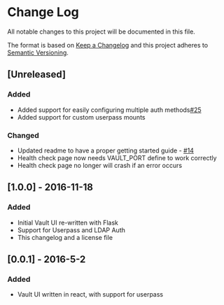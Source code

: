 # Change Log
All notable changes to this project will be documented in this file.

The format is based on [Keep a Changelog](http://keepachangelog.com/) 
and this project adheres to [Semantic Versioning](http://semver.org/).

## [Unreleased]
### Added
- Added support for easily configuring multiple auth methods[#25](https://github.com/nyxcharon/vault-ui/issues/25)
- Added support for custom userpass mounts
### Changed
- Updated readme to have a proper getting started guide - [#14](https://github.com/nyxcharon/vault-ui/issues/14)
- Health check page now needs VAULT_PORT define to work correctly
- Health check page no longer will crash if an error occurs

## [1.0.0] - 2016-11-18
### Added
- Initial Vault UI re-written with Flask
- Support for Userpass and LDAP Auth
- This changelog and a license file

## [0.0.1] - 2016-5-2
### Added
- Vault UI written in react, with support for userpass